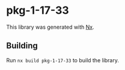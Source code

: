 # pkg-1-17-33

This library was generated with [Nx](https://nx.dev).

## Building

Run `nx build pkg-1-17-33` to build the library.
